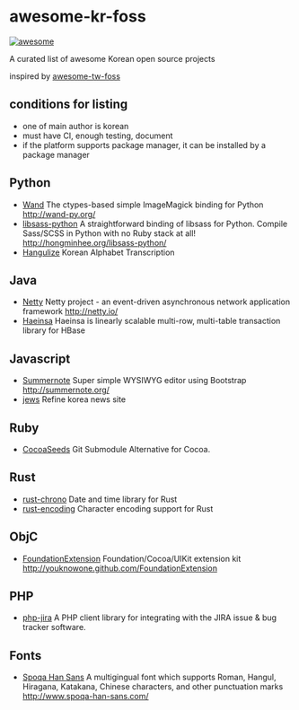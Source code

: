 # awesome-kr-foss

[![awesome](https://camo.githubusercontent.com/13c4e50d88df7178ae1882a203ed57b641674f94/68747470733a2f2f63646e2e7261776769742e636f6d2f73696e647265736f726875732f617765736f6d652f643733303566333864323966656437386661383536353265336136336531353464643865383832392f6d656469612f62616467652e737667)](https://github.com/darjeeling/awesome-kr-foss)

A curated list of awesome Korean open source projects

inspired by [awesome-tw-foss](https://github.com/tjwei/awesome-tw-foss)

## conditions for listing
* one of main author is korean
* must have CI, enough testing, document
* if the platform supports package manager, it can be installed by a package manager

## Python
* [Wand](https://github.com/dahlia/wand) The ctypes-based simple ImageMagick binding for Python http://wand-py.org/
* [libsass-python](https://github.com/dahlia/libsass-python) A straightforward binding of libsass for Python. Compile Sass/SCSS in Python with no Ruby stack at all! http://hongminhee.org/libsass-python/
* [Hangulize](https://github.com/sublee/hangulize) Korean Alphabet Transcription

## Java
* [Netty](https://github.com/netty/netty) Netty project - an event-driven asynchronous network application framework http://netty.io/
* [Haeinsa](https://github.com/VCNC/haeinsa) Haeinsa is linearly scalable multi-row, multi-table transaction library for HBase

## Javascript
* [Summernote](https://github.com/summernote/summernote) Super simple WYSIWYG editor using Bootstrap http://summernote.org/
* [jews](https://github.com/disjukr/jews) Refine korea news site

## Ruby

* [CocoaSeeds](https://github.com/devxoul/CocoaSeeds) Git Submodule Alternative for Cocoa.

## Rust
* [rust-chrono](https://github.com/lifthrasiir/rust-chrono) Date and time library for Rust
* [rust-encoding](https://github.com/lifthrasiir/rust-encoding) Character encoding support for Rust

## ObjC
* [FoundationExtension](https://github.com/youknowone/FoundationExtension) Foundation/Cocoa/UIKit extension kit http://youknowone.github.com/FoundationExtension

## PHP
* [php-jira](https://github.com/lesstif/php-jira-rest-client) A PHP client library for integrating with the JIRA issue & bug tracker software.

## Fonts
* [Spoqa Han Sans](https://github.com/spoqa/spoqa-han-sans) A multigingual font which supports Roman, Hangul, Hiragana, Katakana, Chinese characters, and other punctuation marks  http://www.spoqa-han-sans.com/

